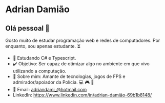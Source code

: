 
# Adrian Damião

## Olá pessoal 👋
Gosto muito de estudar programação web e redes de computadores.
Por enquanto, sou apenas estudante. :hourglass_flowing_sand:

- 🌱 Estudando C# e Typescript.
- :heavy_check_mark: Objetivo: Ser capaz de otimizar algo no ambiente em que vivo utilizando a computação.
- 💬 Sobre mim: Amante de tecnologias, jogos de FPS e admirador/apoiador da Polícia. :computer: :video_game: :rotating_light:
- :e-mail: Email: adriandami_@hotmail.com
- LinkedIn: https://www.linkedin.com/in/adrian-damião-69b1b8148/

